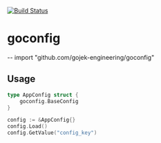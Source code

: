 [![Build Status](https://travis-ci.org/bitfurry/goconfig.svg?branch=master)](https://travis-ci.org/bitfurry/goconfig)

# goconfig
--
    import "github.com/gojek-engineering/goconfig"


## Usage


```go
type AppConfig struct {
	goconfig.BaseConfig
}

config := &AppConfig{}
config.Load()
config.GetValue("config_key")
```
